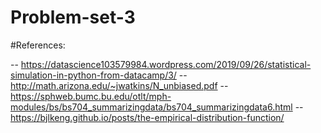 # Problem-set-3

#References:

-- https://datascience103579984.wordpress.com/2019/09/26/statistical-simulation-in-python-from-datacamp/3/
-- http://math.arizona.edu/~jwatkins/N_unbiased.pdf
-- https://sphweb.bumc.bu.edu/otlt/mph-modules/bs/bs704_summarizingdata/bs704_summarizingdata6.html
-- https://bjlkeng.github.io/posts/the-empirical-distribution-function/
